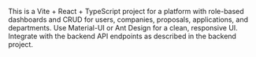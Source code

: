 <!-- Use this file to provide workspace-specific custom instructions to Copilot. For more details, visit https://code.visualstudio.com/docs/copilot/copilot-customization#_use-a-githubcopilotinstructionsmd-file -->

This is a Vite + React + TypeScript project for a platform with role-based dashboards and CRUD for users, companies, proposals, applications, and departments. Use Material-UI or Ant Design for a clean, responsive UI. Integrate with the backend API endpoints as described in the backend project.
